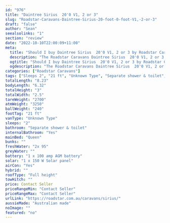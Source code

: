 ```yaml
---
id: "976"
title: "Daintree Sirius  20'0 V1, 2 or 3"
slug: "Roadstar-Caravans-Daintree-Sirius-20-foot-0-foot-V1,-2-or-3"
draft: "false"
author: "Sean"
seealsolinks: "1"
section: "review"
date: "2022-10-10T22:00:09+11:00"
meta:
  title: "Should I buy Daintree Sirius  20'0 V1, 2 or 3 by Roadstar Caravans?"
  description: "The Roadstar Caravans Daintree Sirius  20'0 V1, 2 or 3 is classed as Unknown Type, and sleeps 2 people. It is Australian made and comes in at 21 ft. It generally has Separate shower & toilet."
  ogtitle: "Should I buy Daintree Sirius  20'0 V1, 2 or 3 by Roadstar Caravans?"
  ogdescription: "The Roadstar Caravans Daintree Sirius  20'0 V1, 2 or 3 is classed as Unknown Type, and sleeps 2 people. It is Australian made and comes in at 21 ft. It generally has Separate shower & toilet."
categories: ["Roadstar Caravans"]
tags: ["Sleeps 2", "21 ft", "Unknown Type", "Separate shower & toilet", "Full height", "Price Unknown", "Australian made"]
totalLength: "8.23"
bodyLength: "6.32"
totalHeight: "3"
totalWidth: "2.5"
tareWeight: "2700"
atmWeight: "3250"
ballWeight: "240"
footTag: "21 ft"
vanType: "Unknown Type"
sleeps: "2"
bathroom: "Separate shower & toilet"
internalBathroom: "Yes"
mainBed: "Queen"
bunks: ""
freshWater: "2x 95"
greyWater: ""
battery: "1 x 100 amp AGM battery"
solar: "1 x 150 W Solar panel"
airCon: "Yes"
hybrid: ""
roofType: "Full height"
towHitch: ""
price: Contact Seller
priceRangeMin: "Contact Seller"
priceRangeMax: "Contact Seller"
urlLink: "https://roadstar.com.au/caravans/sirius/"
aussieMade: "Australian made"
noImage: ""
featured: "no"
---
```

